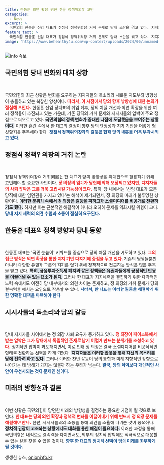 ```yaml
---
title: 한동훈 외연 확장 위한 친윤 정책위의장 고민
categories:
  - News
excerpt: >
  국민의힘 한동훈 신임 대표가 정점식 정책위의장 거취 문제로 당내 소란을 겪고 있다. 지지자들의 압박에 정 의장은 소셜미디어를 비공개로 전환, 새로운 지도부 구성에 대한 논의가 뜨겁다. 누가 정치의 판도를 바꿀지 관심이 집중된다!
feature_text: >
  국민의힘 한동훈 신임 대표가 정점식 정책위의장 거취 문제로 당내 소란을 겪고 있다. 지지자들의 압박에 정 의장은 소셜미디어를 비공개로 전환, 새로운 지도부 구성에 대한 논의가 뜨겁다. 누가 정치의 판도를 바꿀지 관심이 집중된다!
image: 'https://www.behealthy4u.com/wp-content/uploads/2024/06/unnamed-file.png'
---
```


<p><img src="https://www.behealthy4u.com/wp-content/uploads/2024/06/unnamed-file.png" alt="info 속보" /></p>

<h2 data-ke-size="size26">국민의힘 당내 변화와 대치 상황</h2>

<p data-ke-size="size16">&nbsp;</p>

<p>국민의힘의 최근 상황은 변화를 요구하는 지지자들의 목소리와 새로운 지도부의 방향성이 충돌하고 있는 복잡한 양상이다. <b><span style="color: #ee2323;">따라서, 이 시점에서 당의 향후 방향성에 대한 논의가 절실해 보인다.</span></b> 한동훈 신임 당대표의 취임 이후, 당의 체질 개선과 외연 확장을 위한 여러 정책들이 추진되고 있는 가운데, 기존 당직의 거취 문제와 지지자들의 압박이 주요 쟁점으로 떠오르고 있다. <b><span style="background-color: #21538527;">국민의힘의 정책 변화가 중대한 시점에 도달했음을 보여주는 상황이다.</span></b> 이러한 혼란 속에서 한 대표의 결정이 향후 당의 안정성과 지지 기반을 어떻게 형성할지를 주목해야 한다. <b><span style="color: #1a5490;">정점식 정책위의장과의 갈등은 현재 당의 내홍을 더욱 부각시키고 있다.</span></b></p>

<h2 data-ke-size="size26">정점식 정책위의장의 거취 논란</h2>

<p data-ke-size="size16">&nbsp;</p>

<p>정점식 정책위의장의 거취问题는 한 대표가 당의 방향성을 최대한으로 활용하기 위해 고민해야 할 중요한 사안이다. <b><span style="color: #ee2323;">정 의장의 임기가 당헌에 의해 보장되고 있지만, 지지자들의 사퇴 압박은 그를 더욱 고립시킬 가능성이 크다.</span></b> 특히, 당 내에서는 '신임 대표가 모든 당직에 대한 임면권을 가지고 있다'는 해석이 제기되면서, 정 의장의 미래가 불투명한 상황이다. <b><span style="background-color: #21538527;">이러한 분위기 속에서 정 의장은 갈등을 피하고자 소셜미디어를 비공개로 전환하기도 했다.</span></b> 하지만 이는 근본적인 해결책이 아니라 오히려 문제를 악화시킬 위험이 크다. <b><span style="color: #1a5490;">당내 지지 세력의 의견 수렴과 소통이 절실히 요구된다.</span></b></p>

<h2 data-ke-size="size26">한동훈 대표의 정책 방향과 당내 동향</h2>

<p data-ke-size="size16">&nbsp;</p>

<p>한동훈 대표는 '국민 눈높이' 키워드를 중심으로 당의 체질 개선을 시도하고 있다. <b><span style="color: #ee2323;">그의 접근 방식은 외연 확장을 통한 지지 기반 다지기에 중점을 두고 있다.</span></b> 기존의 당원들뿐만 아니라 다양한 유권자 그룹의 지지를 얻기 위해 정책적으로 접근하는 방식은 많은 주목을 받고 있다. <b><span style="background-color: #21538527;">특히, 금융투자소득세 폐지와 같은 정책들은 유권자들에게 긍정적인 반응을 이끌어낼 수 있는 요소가 된다.</span></b> 그러나 한 대표가 지지세력을 결집하기 위한 다각적인 노력 속에서도 여전히 당 내부에서의 의견 차이는 존재하고, 정 의장의 거취 문제가 당의 결속력을 해치는 요인으로 작용할 수 있다. <b><span style="color: #1a5490;">따라서, 한 대표는 이러한 갈등을 해결하기 위한 명확한 대책을 마련해야 한다.</span></b></p>

<h2 data-ke-size="size26">지지자들의 목소리와 당의 갈등</h2>

<p data-ke-size="size16">&nbsp;</p>

<p>당내 지지자들 사이에서는 정 의장 사퇴 요구가 증가하고 있다. <b><span style="color: #ee2323;">정 의장이 페이스북에서 받는 압박은 그가 당내에서 독립적인 존재로 남기 어렵게 만드는 분위기를 조성하고 있다.</span></b> 정치적인 압박이 과도해지면서, 이로 인해 정 의장은 결국 소셜미디어를 비공식적인 형태로 전환하는 선택을 하게 되었다. <b><span style="background-color: #21538527;">지지자들은 이러한 반응을 통해 자신의 목소리를 당에 전하려 하고 있다.</span></b> 그러나 이러한 찬반 갈등이 당의 통합과 미래 지향적인 방향으로 나아가는 데 방해가 되지는 않을까 하는 우려가 남는다. <b><span style="color: #1a5490;">결국, 당의 이익보다 개인적인 사안이 우선시되는 것이 문제인 셈이다.</span></b></p>

<h2 data-ke-size="size26">미래의 방향성과 결론</h2>

<p data-ke-size="size16">&nbsp;</p>

<p>이번 상황은 국민의힘이 당면한 미래의 방향성을 결정하는 중요한 기점이 될 것으로 보인다. <b><span style="color: #ee2323;">한 대표는 당의 외연 확장과 정책적 변화를 이끌어내기 위해 반드시 정 의장 문제를 해결해야 한다.</span></b> 한편, 지지자들과의 소통을 통해 의견을 조율해 나가는 것이 중요하다. <b><span style="background-color: #21538527;">정치적 긴장이 고조되는 상황에서도 대화를 통한 해결이 필요하다.</span></b> 이러한 과정을 통해 국민의힘은 내적으로 결속력을 다지면서도, 외부의 정치적 압박에도 적극적으로 대응할 수 있는 길을 찾을 수 있을 것이다. <b><span style="color: #1a5490;">향후 한 대표의 정치적 선택이 당의 미래를 좌우하게 될 것이다.</span></b></p>
생생한 뉴스, <a href="https://onioninfo.kr" rel="dofollow">onioninfo.kr</a>


